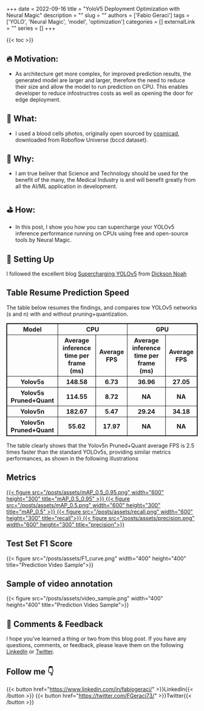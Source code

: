 +++
date = 2022-09-16
title = "YoloV5 Deployment Optimization with Neural Magic"
description = ""
slug = ""
authors = ['Fabio Geraci']
tags = ['YOLO', 'Neural Magic', 'model', 'optimization']
categories = []
externalLink = ""
series = []
+++

{{< toc >}}

## 🔥 Motivation:

- As architecture get more complex, for improved prediction results, the generated model are larger and larger, therefore the need to reduce their size and allow the model to run prediction on CPU. This enables developer to reduce infostructres costs as well as opening the door for edge deployment.

## 🔫 What:

- I used a blood cells photos, originally open sourced by [cosmicad](https://github.com/cosmicad/dataset), downloaded from Roboflow Universe (bccd dataset).

## 🚒 Why:

- I am true beliver that Science and Technology should be used for the benefit of the many, the Medical Industry is and will benefit greatly from all the AI/ML application in development.

## ⛳ How:

- In this post, I show you how you can supercharge your YOLOv5 inference performance running on CPUs using free and open-source tools by Neural Magic.

## 🔩 Setting Up

I followed the excellent blog [Supercharging YOLOv5](https://dicksonneoh.com/portfolio/supercharging_yolov5_180_fps_cpu/) from [Dickson Noah](https://dicksonneoh.com/)

<style>
table, tr, th, td {
  border: 1px solid black;
}
</style>

## Table Resume Prediction Speed

The table below resumes the findings, and compares tow YOLOv5 networks (s and n) with and without pruning+quantization.

<table border>
    <tr>
        <th>Model</th>
        <th colspan="2">CPU</th>
        <th colspan="2">GPU</th>
    </tr>
    <tr>
        <th>
            <th>Average inference time per frame (ms)</th>
            <th>Average FPS</th>
            <th>Average inference time per frame (ms)</th>
            <th>Average FPS</th>
        </th>
    </tr>
    <tr>
        <th>Yolov5s</th>
        <th>148.58</th>
        <th>6.73</th>
        <th>36.96</th>
        <th>27.05</th>
    </tr>
    <tr>
        <th>Yolov5s Pruned+Quant</th>
        <th>114.55</th>
        <th>8.72</th>
        <th>NA</th>
        <th>NA</th>
    </tr>
    <tr>
        <th>Yolov5n</th>
        <th>182.67</th>
        <th>5.47</th>
        <th>29.24</th>
        <th>34.18</th>
    </tr>
    <tr>
        <th>Yolov5n Pruned+Quant</th>
        <th>55.62</th>
        <th>17.97</th>
        <th>NA</th>
        <th>NA</th>
    </tr>
</table>

The table clearly shows that the Yolov5n Pruned+Quant average FPS is 2.5 times faster than the standard YOLOv5s,
providing similar metrics performances, as shown in the following illustrations

## Metrics

<a href="https://wandb.ai/mentorship/YOLOv5/reports/metrics-mAP_0-5-0-95-22-09-23-11-23-19---VmlldzoyNjgzNDY4?accessToken=ogz720cdvdqsxm57bqtxf4c3fhlx4rjwi9rc82wvlgza49lpgg80hmvgsx4o4gah">
    {{< figure src="/posts/assets/mAP_0.5_0.95.png" width="600" height="300" title="mAP_0.5_0.95" >}}
</a>
<a href="https://wandb.ai/mentorship/YOLOv5/reports/metrics-mAP_0-5-22-09-23-11-47-41---VmlldzoyNjgzNTkz?accessToken=30gldan2v7twoaroorf408mu6ps1p972z3hg3cwkhtetpeklllqjzjr5tw2xab0m">
    {{< figure src="/posts/assets/mAP_0.5.png" width="600" height="300" title="mAP_0.5" >}}
</a>
<a href="https://wandb.ai/mentorship/YOLOv5/reports/metrics-recall-22-09-23-11-47-13---VmlldzoyNjgzNTkw?accessToken=1dxd27obwdhz5ivotnh6ih37dp8lbc3retlzwz3cf1m6gxlkr9n83m11la1657uh">
  {{< figure src="/posts/assets/recall.png" width="600" height="300" title="recall">}}
</a>
<a href="https://wandb.ai/mentorship/YOLOv5/reports/metrics-precision-22-09-23-11-48-11---VmlldzoyNjgzNTk1?accessToken=618lxwy1mzpoeumtrco05tq3pvo4d5kcw01v5177ugzfttmvkqwi9pjycden9uu4">
  {{< figure src="/posts/assets/precision.png" width="600" height="300" title="precision">}}
</a>

## Test Set F1 Score

<a>
  {{< figure src="/posts/assets/F1_curve.png" width="400" height="400" title="Prediction Video Sample">}}
</a>

## Sample of video annotation

<a>
  {{< figure src="/posts/assets/video_sample.png" width="400" height="400" title="Prediction Video Sample">}}
</a>


## 🙏 Comments & Feedback
I hope you’ve learned a thing or two from this blog post. If you have any questions, comments, or feedback, please leave them on the following  [LinkedIn](https://www.linkedin.com/in/fabiogeraci/) or [Twitter](https://twitter.com/FGeraci73/).

## Follow me 👇

{{< button href="https://www.linkedin.com/in/fabiogeraci/" >}}LinkedIn{{< /button >}}
{{< button href="https://twitter.com/FGeraci73/" >}}Twitter{{< /button >}}









